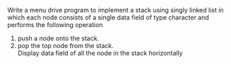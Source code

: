Write a menu drive program to implement a stack using singly linked list in which each node consists of a single data field of type character and performs the following operation <br>
1. push a node onto the stack.<br>
2. pop the top node from the stack.<br>
Display data field of all the node in the stack horizontally<br>